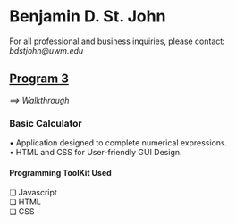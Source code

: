 <h1>Benjamin D. St. John</h1>
For all professional and business inquiries, please contact:<i> bdstjohn@uwm.edu</i>
<h2><a href="https://github.com/sanctusjack/Project-3-Calculator">Program 3</a></h2>
<p4><i>⟹ Walkthrough</i></p4>
<br>
<h3>Basic Calculator</h3>
    • Application designed to complete numerical expressions.</i> <br>
    • HTML and CSS for User-friendly GUI Design.<br> </p1>
<h4>Programming ToolKit Used</h4>
    ❏ Javascript <br>
    ❏ HTML <br>
    ❏ CSS <br>

